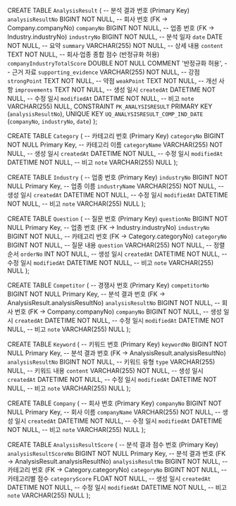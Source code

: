 CREATE TABLE `AnalysisResult` (
  -- 분석 결과 번호 (Primary Key)
  `analysisResultNo` BIGINT NOT NULL,
  -- 회사 번호 (FK → Company.companyNo)
  `companyNo` BIGINT NOT NULL,
  -- 업종 번호 (FK → Industry.industryNo)
  `industryNo` BIGINT NOT NULL,
  -- 분석 일자
  `date` DATE NOT NULL,
  -- 요약
  `summary` VARCHAR(255) NOT NULL,
  -- 상세 내용
  `content` TEXT NOT NULL,
  -- 회사·업종 종합 점수 (반정규화 허용)
  `companyIndustryTotalScore` DOUBLE NOT NULL COMMENT '반정규화 허용',
  -- 근거 자료
  `supporting_evidence` VARCHAR(255) NOT NULL,
  -- 강점
  `strongPoint` TEXT NOT NULL,
  -- 약점
  `weakPoint` TEXT NOT NULL,
  -- 개선 사항
  `improvements` TEXT NOT NULL,
  -- 생성 일시
  `createdAt` DATETIME NOT NULL,
  -- 수정 일시
  `modifiedAt` DATETIME NOT NULL,
  -- 비고
  `note` VARCHAR(255) NULL,
  CONSTRAINT `PK_ANALYSISRESULT` PRIMARY KEY (`analysisResultNo`),
  UNIQUE KEY `UQ_ANALYSISRESULT_COMP_IND_DATE` (`companyNo`, `industryNo`, `date`)
);

CREATE TABLE `Category` (
  -- 카테고리 번호 (Primary Key)
  `categoryNo` BIGINT NOT NULL Primary Key,
  -- 카테고리 이름
  `categoryName` VARCHAR(255) NOT NULL,
  -- 생성 일시
  `createdAt` DATETIME NOT NULL,
  -- 수정 일시
  `modifiedAt` DATETIME NOT NULL,
  -- 비고
  `note` VARCHAR(255) NULL
);

CREATE TABLE `Industry` (
  -- 업종 번호 (Primary Key)
  `industryNo` BIGINT NOT NULL Primary Key,
  -- 업종 이름
  `industryName` VARCHAR(255) NOT NULL,
  -- 생성 일시
  `createdAt` DATETIME NOT NULL,
  -- 수정 일시
  `modifiedAt` DATETIME NOT NULL,
  -- 비고
  `note` VARCHAR(255) NULL
);

CREATE TABLE `Question` (
  -- 질문 번호 (Primary Key)
  `questionNo` BIGINT NOT NULL Primary Key,
  -- 업종 번호 (FK → Industry.industryNo)
  `industryNo` BIGINT NOT NULL,
  -- 카테고리 번호 (FK → Category.categoryNo)
  `categoryNo` BIGINT NOT NULL,
  -- 질문 내용
  `question` VARCHAR(255) NOT NULL,
  -- 정렬 순서
  `orderNo` INT NOT NULL,
  -- 생성 일시
  `createdAt` DATETIME NOT NULL,
  -- 수정 일시
  `modifiedAt` DATETIME NOT NULL,
  -- 비고
  `note` VARCHAR(255) NULL
);

CREATE TABLE `Competitor` (
  -- 경쟁사 번호 (Primary Key)
  `competitorNo` BIGINT NOT NULL Primary Key,
  -- 분석 결과 번호 (FK → AnalysisResult.analysisResultNo)
  `analysisResultNo` BIGINT NOT NULL,
  -- 회사 번호 (FK → Company.companyNo)
  `companyNo` BIGINT NOT NULL,
  -- 생성 일시
  `createdAt` DATETIME NOT NULL,
  -- 수정 일시
  `modifiedAt` DATETIME NOT NULL,
  -- 비고
  `note` VARCHAR(255) NULL
);

CREATE TABLE `Keyword` (
  -- 키워드 번호 (Primary Key)
  `keywordNo` BIGINT NOT NULL Primary Key,
  -- 분석 결과 번호 (FK → AnalysisResult.analysisResultNo)
  `analysisResultNo` BIGINT NOT NULL,
  -- 키워드 유형
  `type` VARCHAR(255) NULL,
  -- 키워드 내용
  `content` VARCHAR(255) NOT NULL,
  -- 생성 일시
  `createdAt` DATETIME NOT NULL,
  -- 수정 일시
  `modifiedAt` DATETIME NOT NULL,
  -- 비고
  `note` VARCHAR(255) NULL
);

CREATE TABLE `Company` (
  -- 회사 번호 (Primary Key)
  `companyNo` BIGINT NOT NULL Primary Key,
  -- 회사 이름
  `companyName` VARCHAR(255) NOT NULL,
  -- 생성 일시
  `createdAt` DATETIME NOT NULL,
  -- 수정 일시
  `modifiedAt` DATETIME NOT NULL,
  -- 비고
  `note` VARCHAR(255) NULL
);

CREATE TABLE `AnalysisResultScore` (
  -- 분석 결과 점수 번호 (Primary Key)
  `analysisResultScoreNo` BIGINT NOT NULL Primary Key,
  -- 분석 결과 번호 (FK → AnalysisResult.analysisResultNo)
  `analysisResultNo` BIGINT NOT NULL,
  -- 카테고리 번호 (FK → Category.categoryNo)
  `categoryNo` BIGINT NOT NULL,
  -- 카테고리별 점수
  `categoryScore` FLOAT NOT NULL,
  -- 생성 일시
  `createdAt` DATETIME NOT NULL,
  -- 수정 일시
  `modifiedAt` DATETIME NOT NULL,
  -- 비고
  `note` VARCHAR(255) NULL
);

